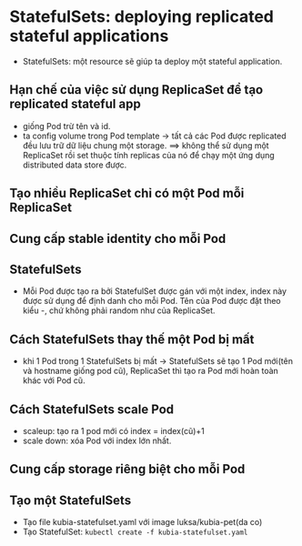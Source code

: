 # StatefulSets: deploying replicated stateful applications
+ StatefulSets: một resource sẽ giúp ta deploy một stateful application.

## Hạn chế của việc sử dụng ReplicaSet để tạo replicated stateful app
+ giống Pod trừ tên và id.
+ ta config volume trong Pod template -> tất cả các Pod được replicated đều lưu trữ dữ liệu chung một storage.
==> không thể sử dụng một ReplicaSet rồi set thuộc tính replicas của nó để chạy một ứng dụng distributed data store được.

## Tạo nhiều ReplicaSet chỉ có một Pod mỗi ReplicaSet

## Cung cấp stable identity cho mỗi Pod

## StatefulSets
+ Mỗi Pod được tạo ra bởi StatefulSet được gán với một index, index này được sử dụng để định danh cho mỗi Pod. Tên của Pod được đặt theo kiểu <statefulset name>-<index>, chứ không phải random như của ReplicaSet.

## Cách StatefulSets thay thế một Pod bị mất
+ khi 1 Pod trong 1 StatefulSets bị mất -> StatefulSets sẽ tạo 1 Pod mới(tên và hostname giống pod cũ), ReplicaSet thì tạo ra Pod mới hoàn toàn khác với Pod cũ.

## Cách StatefulSets scale Pod
+ scaleup: tạo ra 1 pod mới có index = index(cũ)+1
+ scale down: xóa Pod với index lớn nhất.

## Cung cấp storage riêng biệt cho mỗi Pod

## Tạo một StatefulSets
+ Tạo file kubia-statefulset.yaml với image luksa/kubia-pet(da co)
+ Tạo StatefulSet: ```kubectl create -f kubia-statefulset.yaml```
